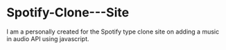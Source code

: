# Spotify-Clone---Site
I am a personally created for the Spotify type clone site on adding a music in audio API using javascript.
